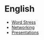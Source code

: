 # English

- [Word Stress](word-stress.md)
- [Networking](networking.md)
- [Presentations](presentations.md)
